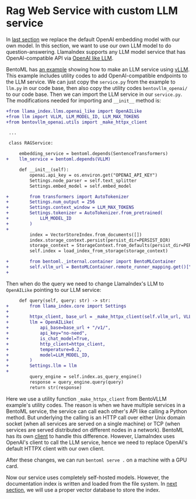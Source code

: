 # Rag Web Service with custom LLM service

In [last section](../02-custom-embedding/) we replace the default OpenAI embedding model with our own model. In this section, we want to use our own LLM model to do question-answering. LlamaIndex supports any LLM model service that has OpenAI-compatible API via [OpenAI like LLM](https://docs.llamaindex.ai/en/stable/api_reference/llms/openai_like/).

BentoML has [an example](https://github.com/bentoml/BentoVLLM) showing how to make an LLM service using [vLLM](https://github.com/vllm-project/vllm). This example includes utility codes to add OpenAI-compatible endpoints to the LLM service. We can just copy the `service.py` from the example to `llm.py` in our code base, then also copy the utility codes `bentovllm_openai/` to our code base. Then we can import the LLM service in our `service.py`. The modifications needed for importing and `__init__` method is:

```diff
+from llama_index.llms.openai_like import OpenAILike
+from llm import VLLM, LLM_MODEL_ID, LLM_MAX_TOKENS
+from bentovllm_openai.utils import _make_httpx_client

 ...

 class RAGService:

     embedding_service = bentoml.depends(SentenceTransformers)
+    llm_service = bentoml.depends(VLLM)

     def __init__(self):
         openai.api_key = os.environ.get("OPENAI_API_KEY")
         Settings.node_parser = self.text_splitter
         Settings.embed_model = self.embed_model

+        from transformers import AutoTokenizer
+        Settings.num_output = 256
+        Settings.context_window = LLM_MAX_TOKENS
+        Settings.tokenizer = AutoTokenizer.from_pretrained(
+            LLM_MODEL_ID
+        )
+
         index = VectorStoreIndex.from_documents([])
         index.storage_context.persist(persist_dir=PERSIST_DIR)
         storage_context = StorageContext.from_defaults(persist_dir=PERSIST_DIR)
         self.index = load_index_from_storage(storage_context)

+        from bentoml._internal.container import BentoMLContainer
+        self.vllm_url = BentoMLContainer.remote_runner_mapping.get()["VLLM_OpenAI"]
+

```

Then when do the query we need to change LlamaIndex's LLM to `OpenAILike` pointing to our LLM service:

```diff
     def query(self, query: str) -> str:
+        from llama_index.core import Settings
+
+        httpx_client, base_url = _make_httpx_client(self.vllm_url, VLLM)
+        llm = OpenAILike(
+            api_base=base_url + "/v1/",
+            api_key="no-need",
+            is_chat_model=True,
+            http_client=httpx_client,
+            temperature=0.2,
+            model=LLM_MODEL_ID,
+        )
+        Settings.llm = llm
+
         query_engine = self.index.as_query_engine()
         response = query_engine.query(query)
         return str(response)
```

Here we use a utility function `_make_httpx_client` from BentoVLLM example's utility codes. The reason is when we have multiple services in a BentoML service, the service can call each other's API like calling a Python method. But underlying the calling is an HTTP call over either Unix domain socket (when all services are served on a single machine) or TCP (when services are served distributed on different nodes in a network). BentoML has its own [client](https://docs.bentoml.com/en/latest/guides/clients.html) to handle this difference. However, LlamaIndex uses OpenAI's client to call the LLM service, hence we need to replace OpenAI's default HTTPX client with our own client.

After these changes, we can run `bentoml serve .` on a machine with a GPU card.

Now our service uses completely self-hosted models. However, the documentation index is written and loaded from the file system. In [next section](../04a-vector-store-milvus/), we will use a proper vector database to store the index.
